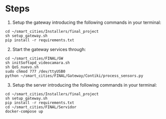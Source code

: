 # Steps
1. Setup the gateway introducing the following commands in your terminal:
```
cd ~/smart_cities/Installers/final_project
sh setup_gateway.sh
pip install -r requirements.txt
```
2. Start the gateway services through:
```
cd ~/smart_cities/FINAL/GW
sh initSoftapd_videocamara.sh
sh QoS_nuevo.sh
sudo chmod 777 /dev/ttyUSB0
python ~/smart_cities/FINAL/Gateway/Contiki/process_sensors.py
```

3. Setup the server introducing the following commands in your terminal:
```
cd ~/smart_cities/Installers/final_project
sh setup_gateway.sh
pip install -r requirements.txt
cd ~/smart_cities/FINAL/Servidor
docker-compose up
```
